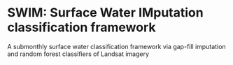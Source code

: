 # SWIM: Surface Water IMputation classification framework
A submonthly surface water classification framework via gap-fill imputation and random forest classifiers of Landsat imagery
